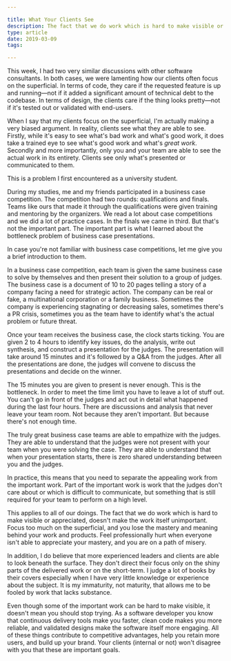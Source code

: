 ```yaml
---

title: What Your Clients See
description: The fact that we do work which is hard to make visible or appreciated, doesn't make the work itself unimportant
type: article
date: 2019-03-09
tags:

---
```


This week, I had two very similar discussions with other software consultants. In both cases, we were lamenting how our clients often focus on the superficial. In terms of code, they care if the requested feature is up and running—not if it added a significant amount of technical debt to the codebase. In terms of design, the clients care if the thing looks pretty—not if it's tested out or validated with end-users.

When I say that my clients focus on the superficial, I'm actually making a very biased argument. In reality, clients see what they are able to see. Firstly, while it's easy to see what's bad work and what's good work, it does take a trained eye to see what's good work and what's *great work*. Secondly and more importantly, only you and your team are able to see the actual work in its entirety. Clients see only what's presented or communicated to them.

This is a problem I first encountered as a university student.

During my studies, me and my friends participated in a business case competition. The competition had two rounds: qualifications and finals. Teams like ours that made it through the qualifications were given training and mentoring by the organizers. We read a lot about case competitions and we did a lot of practice cases. In the finals we came in third. But that's not the important part. The important part is what I learned about the bottleneck problem of business case presentations.

In case you're not familiar with business case competitions, let me give you a brief introduction to them.

In a business case competition, each team is given the same business case to solve by themselves and then present their solution to a group of judges. The business case is a document of 10 to 20 pages telling a story of a company facing a need for strategic action. The company can be real or fake, a multinational corporation or a family business. Sometimes the company is experiencing stagnating or decreasing sales, sometimes there's a PR crisis, sometimes you as the team have to identify what's the actual problem or future threat.

Once your team receives the business case, the clock starts ticking. You are given 2 to 4 hours to identify key issues, do the analysis, write out synthesis, and construct a presentation for the judges. The presentation will take around 15 minutes and it's followed by a Q&A from the judges. After all the presentations are done, the judges will convene to discuss the presentations and decide on the winner.

The 15 minutes you are given to present is never enough. This is the bottleneck. In order to meet the time limit you have to leave a lot of stuff out. You can't go in front of the judges and act out in detail what happened during the last four hours. There are discussions and analysis that never leave your team room. Not because they aren't important. But because there's not enough time.

The truly great business case teams are able to empathize with the judges. They are able to understand that the judges were not present with your team when you were solving the case. They are able to understand that when your presentation starts, there is zero shared understanding between you and the judges.

In practice, this means that you need to separate the appealing work from the important work. Part of the important work is work that the judges don't care about or which is difficult to communicate, but something that is still required for your team to perform on a high level.

This applies to all of our doings. The fact that we do work which is hard to make visible or appreciated, doesn't make the work itself unimportant. Focus too much on the superficial, and you lose the mastery and meaning behind your work and products. Feel professionally hurt when everyone isn't able to appreciate your mastery, and you are on a path of misery.

In addition, I do believe that more experienced leaders and clients are able to look beneath the surface. They don't direct their focus only on the shiny parts of the delivered work or on the short-term. I judge a lot of books by their covers especially when I have very little knowledge or experience about the subject. It is my immaturity, not maturity, that allows me to be fooled by work that lacks substance.

Even though some of the important work can be hard to make visible, it doesn't mean you should stop trying. As a software developer you know that continuous delivery tools make you faster, clean code makes you more reliable, and validated designs make the software itself more engaging. All of these things contribute to competitive advantages, help you retain more users, and build up your brand. Your clients (internal or not) won't disagree with you that these are important goals.
